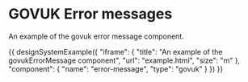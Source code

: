 # GOVUK Error messages

An example of the govuk error message component.

{{ designSystemExample({
"iframe": {
    "title": "An example of the govukErrorMessage component",
    "url": "example.html",
    "size": "m"
},
"component": {
    "name": "error-message",
    "type": "govuk"
}
}) }}
